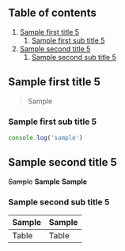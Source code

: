 ## Table of contents

1. [Sample first title 5](#sample-first-title-5)
   1. [Sample first sub title 5](#sample-first-sub-title-5)
1. [Sample second title 5](#sample-second-title-5)
   1. [Sample second sub title 5](#sample-second-sub-title-5)

## Sample first title 5

> Sample

### Sample first sub title 5

```javascript
console.log('sample')
```

## Sample second title 5

~~Sample~~
**Sample**
**Sample**

### Sample second sub title 5

| Sample | Sample |
| ------ | ------ |
| Table  | Table  |
